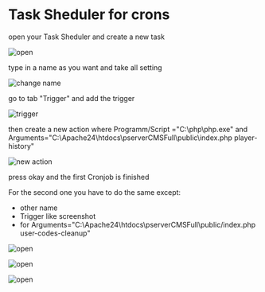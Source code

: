 # Task Sheduler for crons

open your Task Sheduler and create a new task

![open](https://raw.github.com/kokspflanze/pserverCMSFull/master/doc/images/TASK_SHEDULER/IMG_1.jpg)

type in a name as you want and take all setting

![change name](https://raw.github.com/kokspflanze/pserverCMSFull/master/doc/images/TASK_SHEDULER/IMG_2.jpg)

go to tab "Trigger" and add the trigger

![trigger](https://raw.github.com/kokspflanze/pserverCMSFull/master/doc/images/TASK_SHEDULER/IMG_3.jpg)

then create a new action where Programm/Script ="C:\php\php.exe" and Arguments="C:\Apache24\htdocs\pserverCMSFull\public\index.php player-history"

![new action](https://raw.github.com/kokspflanze/pserverCMSFull/master/doc/images/TASK_SHEDULER/IMG_4.jpg)

press okay and the first Cronjob is finished


For the second one you have to do the same except:
- other name
- Trigger like screenshot
- for Arguments="C:\Apache24\htdocs\pserverCMSFull\public/index.php user-codes-cleanup"

![open](https://raw.github.com/kokspflanze/pserverCMSFull/master/doc/images/TASK_SHEDULER/IMG_5.jpg)

![open](https://raw.github.com/kokspflanze/pserverCMSFull/master/doc/images/TASK_SHEDULER/IMG_6.jpg)

![open](https://raw.github.com/kokspflanze/pserverCMSFull/master/doc/images/TASK_SHEDULER/IMG_7.jpg)